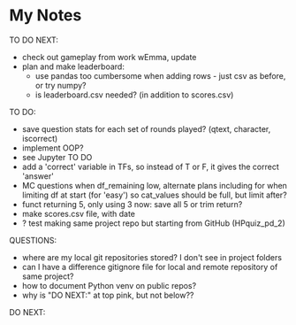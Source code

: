 # My Notes

TO DO NEXT:
- check out gameplay from work wEmma, update
- plan and make leaderboard:
  - use pandas too cumbersome when adding rows - just csv as before, or try numpy?
  - is leaderboard.csv needed? (in addition to scores.csv)

TO DO:
- save question stats for each set of rounds played? (qtext, character, iscorrect)
- implement OOP?
- see Jupyter TO DO
- add a 'correct' variable in TFs, so instead of T or F, it gives the correct 'answer'
- MC questions when df_remaining low, alternate plans
    including for when limiting df at start (for 'easy')
    so cat_values should be full, but limit after?
- funct returning 5, only using 3 now:
    save all 5 or trim return?
- make scores.csv file, with date
- ? test making same project repo but starting from GitHub (HPquiz_pd_2)

QUESTIONS:
- where are my local git repositories stored? I don't see in project folders
- can I have a difference gitignore file for local and remote repository of same project?
- how to document Python venv on public repos?
- why is "DO NEXT:" at top pink, but not below??

DO NEXT: 
